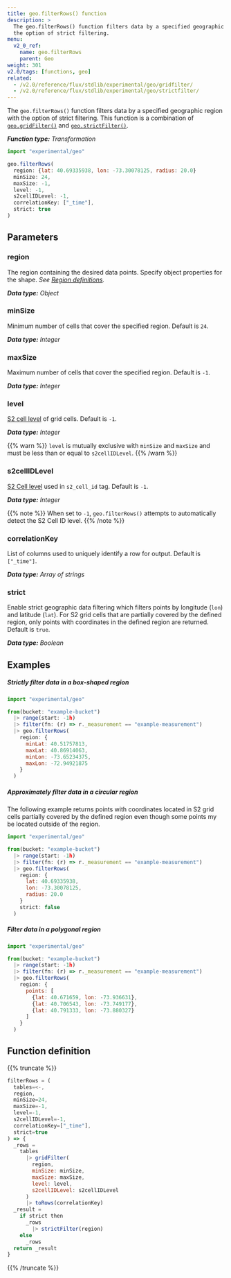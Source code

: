 ```yaml
---
title: geo.filterRows() function
description: >
  The geo.filterRows() function filters data by a specified geographic region with
  the option of strict filtering.
menu:
  v2_0_ref:
    name: geo.filterRows
    parent: Geo
weight: 301
v2.0/tags: [functions, geo]
related:
  - /v2.0/reference/flux/stdlib/experimental/geo/gridfilter/
  - /v2.0/reference/flux/stdlib/experimental/geo/strictfilter/
---
```


The `geo.filterRows()` function filters data by a specified geographic region with
the option of strict filtering.
This function is a combination of [`geo.gridFilter()`](/v2.0/reference/flux/stdlib/experimental/geo/gridfilter/)
and [`geo.strictFilter()`](/v2.0/reference/flux/stdlib/experimental/geo/strictfilter/).

_**Function type:** Transformation_

```js
import "experimental/geo"

geo.filterRows(
  region: {lat: 40.69335938, lon: -73.30078125, radius: 20.0}
  minSize: 24,
  maxSize: -1,
  level: -1,
  s2cellIDLevel: -1,
  correlationKey: ["_time"],
  strict: true
)
```

## Parameters

### region
The region containing the desired data points.
Specify object properties for the shape.
_See [Region definitions](/v2.0/reference/flux/stdlib/experimental/geo/#region-definitions)._

_**Data type:** Object_

### minSize
Minimum number of cells that cover the specified region.
Default is `24`.

_**Data type:** Integer_

### maxSize
Maximum number of cells that cover the specified region.
Default is `-1`.

_**Data type:** Integer_

### level
[S2 cell level](https://s2geometry.io/resources/s2cell_statistics.html) of grid cells.
Default is `-1`.

_**Data type:** Integer_

{{% warn %}}
`level` is mutually exclusive with `minSize` and `maxSize` and must be less than
or equal to `s2cellIDLevel`.
{{% /warn %}}

### s2cellIDLevel
[S2 Cell level](https://s2geometry.io/resources/s2cell_statistics.html) used in `s2_cell_id` tag.
Default is `-1`.

_**Data type:** Integer_

{{% note %}}
When set to `-1`, `geo.filterRows()` attempts to automatically detect the S2 Cell ID level.
{{% /note %}}

### correlationKey
List of columns used to uniquely identify a row for output.
Default is `["_time"]`.

_**Data type:** Array of strings_

### strict
Enable strict geographic data filtering which filters points by longitude (`lon`) and latitude (`lat`).
For S2 grid cells that are partially covered by the defined region, only points
with coordinates in the defined region are returned.
Default is `true`.

_**Data type:** Boolean_

## Examples

##### Strictly filter data in a box-shaped region
```js
import "experimental/geo"

from(bucket: "example-bucket")
  |> range(start: -1h)
  |> filter(fn: (r) => r._measurement == "example-measurement")
  |> geo.filterRows(
    region: {
      minLat: 40.51757813,
      maxLat: 40.86914063,
      minLon: -73.65234375,
      maxLon: -72.94921875
    }
  )
```

##### Approximately filter data in a circular region
The following example returns points with coordinates located in S2 grid cells partially
covered by the defined region even though some points my be located outside of the region.

```js
import "experimental/geo"

from(bucket: "example-bucket")
  |> range(start: -1h)
  |> filter(fn: (r) => r._measurement == "example-measurement")
  |> geo.filterRows(
    region: {
      lat: 40.69335938,
      lon: -73.30078125,
      radius: 20.0
    }
    strict: false
  )
```

##### Filter data in a polygonal region
```js
import "experimental/geo"

from(bucket: "example-bucket")
  |> range(start: -1h)
  |> filter(fn: (r) => r._measurement == "example-measurement")
  |> geo.filterRows(
    region: {
      points: [
        {lat: 40.671659, lon: -73.936631},
        {lat: 40.706543, lon: -73.749177},
        {lat: 40.791333, lon: -73.880327}
      ]
    }
  )
```

## Function definition
{{% truncate %}}
```js
filterRows = (
  tables=<-,
  region,
  minSize=24,
  maxSize=-1,
  level=-1,
  s2cellIDLevel=-1,
  correlationKey=["_time"],
  strict=true
) => {
  _rows =
    tables
      |> gridFilter(
        region,
        minSize: minSize,
        maxSize: maxSize,
        level: level,
        s2cellIDLevel: s2cellIDLevel
      )
      |> toRows(correlationKey)
  _result =
    if strict then
      _rows
        |> strictFilter(region)
    else
      _rows
  return _result
}
```
{{% /truncate %}}
